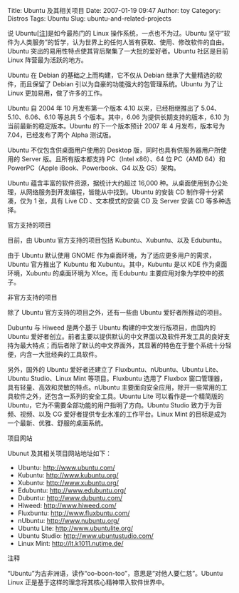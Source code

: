 Title: Ubuntu 及其相关项目
Date: 2007-01-19 09:47
Author: toy
Category: Distros
Tags: Ubuntu
Slug: ubuntu-and-related-projects

说 Ubuntu[[注](#comment)]是如今最热门的 Linux
操作系统，一点也不为过。Ubuntu
坚守“软件为人类服务”的哲学，认为世界上的任何人皆有获取、使用、修改软件的自由。Ubuntu
突出的易用性特点使其背后聚集了一大批的爱好者。Ubuntu 社区是目前 Linux
阵营最为活跃的地方。

Ubuntu 在 Debian 的基础之上而构建，它不仅从 Debian
继承了大量精选的软件，而且保留了 Debian
引以为自豪的功能强大的包管理系统。Ubuntu 为了让 Linux
更加易用，做了许多的工作。

Ubuntu 自 2004 年 10 月发布第一个版本 4.10 以来，已经相继推出了
5.04、5.10、6.06、6.10 等总共 5 个版本。其中，6.06
为提供长期支持的版本，6.10 为当前最新的稳定版本。Ubuntu 的下一个版本预计
2007 年 4 月发布，版本号为 7.04，已经发布了两个 Alpha 测试版。

Ubuntu 不仅包含供桌面用户使用的 Desktop
版，同时也具有供服务器用户所使用的 Server 版。且所有版本都支持 PC（Intel
x86）、64 位 PC（AMD 64）和 PowerPC（Apple iBook、Powerbook、G4 以及
G5）架构。

Ubuntu 蕴含丰富的软件资源，据统计大约超过 16,000
种。从桌面使用到办公处理，从网络服务到开发编程，皆能从中找到。Ubuntu
的安装 CD 制作得十分紧凑，仅为 1 张，具有 Live CD 、文本模式的安装 CD 及
Server 安装 CD 等多种选择。

官方支持的项目

目前，由 Ubuntu 官方支持的项目包括 Kubuntu、Xubuntu、以及 Edubuntu。

由于 Ubuntu 默认使用 GNOME 作为桌面环境，为了适应更多用户的需求，Ubuntu
官方推出了 Kubuntu 和 Xubuntu。其中，Kubuntu 是以 KDE
作为桌面环境，Xubuntu 的桌面环境为 Xfce。而 Edubuntu
主要应用对象为学校中的孩子。

非官方支持的项目

除了 Ubuntu 官方支持的项目之外，还有一些由 Ubuntu 爱好者所推动的项目。

Dubuntu 与 Hiweed 是两个基于 Ubuntu 构建的中文发行版项目，由国内的
Ubuntu
爱好者创立。前者主要以提供默认的中文界面以及软件开发工具的良好支持为最大特点；而后者除了默认的中文界面外，其显著的特色在于整个系统十分轻便，内含一大批经典的工具软件。

另外，国外的 Ubuntu 爱好者还建立了 Fluxbuntu、nUbuntu、Ubuntu
Lite、Ubuntu Studio、Linux Mint 等项目。Fluxbuntu 选用了 Fluxbox
窗口管理器，具有轻量、高效和灵敏的特点。nUbuntu
主要面向安全应用，除开一些常用的工具软件之外，还包含一系列的安全工具。Ubuntu
Lite 可以看作是一个精简版的
Ubuntu，它为不需要全部功能的用户指明了方向。Ubuntu Studio
致力于为音频、视频、以及 CG 爱好者提供专业水准的工作平台。Linux Mint
的目标是成为一个最新、优雅、舒服的桌面系统。

项目网站

Ubunut 及其相关项目网站地址如下：

-   Ubuntu: <http://www.ubuntu.com/>
-   Kubuntu: <http://www.kubuntu.org/>
-   Xubuntu: <http://www.xubuntu.org/>
-   Edubuntu: <http://www.edubuntu.org/>
-   Dubuntu: <http://www.dubuntu.com/>
-   Hiweed: <http://www.hiweed.com/>
-   Fluxbuntu: <http://www.fluxbuntu.com/>
-   nUbuntu: <http://www.nubuntu.org/>
-   Ubuntu Lite: <http://www.ubuntulite.org/>
-   Ubuntu Studio: <http://www.ubuntustudio.com/>
-   Linux Mint: <http://lt.k1011.nutime.de/>

注释

“Ubuntu”为古非洲语，读作“oo-boon-too”，意思是“对他人要仁慈”。Ubuntu
Linux 正是基于这样的理念将其核心精神带入软件世界中。
